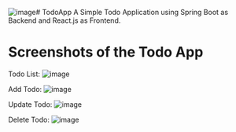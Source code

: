 ![image](https://github.com/Utsav7658/TodoApp/assets/139743041/7fd15172-17dc-4ccc-ba4c-d123030fde26)# TodoApp
A Simple Todo Application using Spring Boot as Backend and React.js as Frontend.

# Screenshots of the Todo App
Todo List:
![image](https://github.com/Utsav7658/TodoApp/assets/139743041/ab1adf65-c73e-43ee-861a-55bd504366bf)

Add Todo:
![image](https://github.com/Utsav7658/TodoApp/assets/139743041/956fa369-818e-4615-97a1-63c8465227dc)

Update Todo:
![image](https://github.com/Utsav7658/TodoApp/assets/139743041/0dc6c8fd-7bdd-4232-955a-34f5a2de4dff)

Delete Todo:
![image](https://github.com/Utsav7658/TodoApp/assets/139743041/b854af7c-3356-497d-9c1d-a48360d1aaad)


